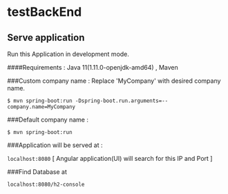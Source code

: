 # testBackEnd

## Serve application

Run this Application in development mode.

####Requirements : Java 11(1.11.0-openjdk-amd64) , Maven

###Custom company name :
Replace 'MyCompany' with desired company name.

`$ mvn spring-boot:run -Dspring-boot.run.arguments=--company.name=MyCompany`

###Default company name : 

`$ mvn spring-boot:run`

###Application will be served at :

`localhost:8080` [ Angular application(UI) will search for this IP and Port ] 

###Find Database at

`localhost:8080/h2-console`
